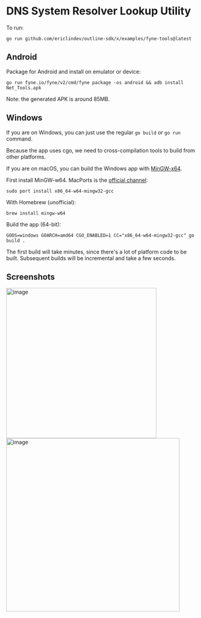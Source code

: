 # DNS System Resolver Lookup Utility

To run:

```console
go run github.com/ericlindev/outline-sdk/x/examples/fyne-tools@latest
```

## Android

Package for Android and install on emulator or device:
```
go run fyne.io/fyne/v2/cmd/fyne package -os android && adb install Net_Tools.apk
```

Note: the generated APK is around 85MB.


## Windows

If you are on Windows, you can just use the regular `go build` or `go run` command.

Because the app uses cgo, we need to cross-compilation tools to build from other platforms.

If you are on macOS, you can build the Windows app with [MinGW-x64](https://www.mingw-w64.org/).

First install MinGW-w64. MacPorts is the [official channel](https://www.mingw-w64.org/downloads/#macports):

```
sudo port install x86_64-w64-mingw32-gcc
```

With Homebrew (unofficial):

```
brew install mingw-w64
```

Build the app (64-bit):

```
GOOS=windows GOARCH=amd64 CGO_ENABLED=1 CC="x86_64-w64-mingw32-gcc" go build .
```

The first build will take minutes, since there's a lot of platform code to be built.
Subsequent builds will be incremental and take a few seconds.

## Screenshots

<img width="400" alt="image" src="https://github.com/ericlindev/outline-sdk/assets/113565/8cead9da-461e-41c8-8ce3-f263d77c6ee8">

<img width="462" alt="image" src="https://github.com/ericlindev/outline-sdk/assets/113565/9782eab3-d142-4be7-9431-5384c866384d">